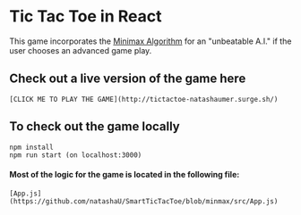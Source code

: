 # Tic Tac Toe in React

This game incorporates the [Minimax Algorithm](https://en.wikipedia.org/wiki/Minimax#Minimax_algorithm_with_alternate_moves) for an "unbeatable A.I." if the user chooses an advanced game play. 

## Check out a live version of the game here
    [CLICK ME TO PLAY THE GAME](http://tictactoe-natashaumer.surge.sh/)


## To check out the game locally

    npm install
    npm run start (on localhost:3000)


#### Most of the logic for the game is located in the following file:
    [App.js](https://github.com/natashaU/SmartTicTacToe/blob/minmax/src/App.js)
